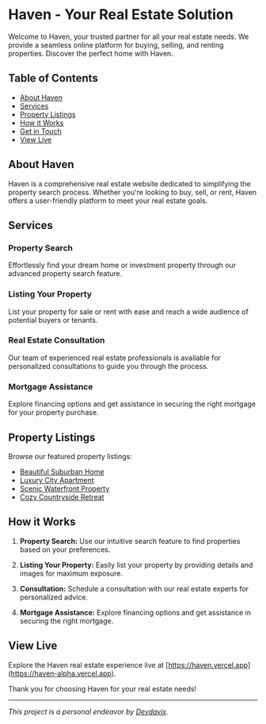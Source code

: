 # Haven - Your Real Estate Solution

Welcome to Haven, your trusted partner for all your real estate needs. We provide a seamless online platform for buying, selling, and renting properties. Discover the perfect home with Haven.

## Table of Contents
- [About Haven](#about-haven)
- [Services](#services)
- [Property Listings](#property-listings)
- [How it Works](#how-it-works)
- [Get in Touch](#get-in-touch)
- [View Live](#view-live)

## About Haven
Haven is a comprehensive real estate website dedicated to simplifying the property search process. Whether you're looking to buy, sell, or rent, Haven offers a user-friendly platform to meet your real estate goals.

## Services
### Property Search
Effortlessly find your dream home or investment property through our advanced property search feature.

### Listing Your Property
List your property for sale or rent with ease and reach a wide audience of potential buyers or tenants.

### Real Estate Consultation
Our team of experienced real estate professionals is available for personalized consultations to guide you through the process.

### Mortgage Assistance
Explore financing options and get assistance in securing the right mortgage for your property purchase.

## Property Listings
Browse our featured property listings:

- [Beautiful Suburban Home](#)
- [Luxury City Apartment](#)
- [Scenic Waterfront Property](#)
- [Cozy Countryside Retreat](#)

## How it Works
1. **Property Search:** Use our intuitive search feature to find properties based on your preferences.

2. **Listing Your Property:** Easily list your property by providing details and images for maximum exposure.

3. **Consultation:** Schedule a consultation with our real estate experts for personalized advice.

4. **Mortgage Assistance:** Explore financing options and get assistance in securing the right mortgage.


## View Live

Explore the Haven real estate experience live at [https://haven.vercel.app](https://haven-alpha.vercel.app).

Thank you for choosing Haven for your real estate needs!

---

*This project is a personal endeavor by [Devdavix](https://github.com/Devdavix2).* 
